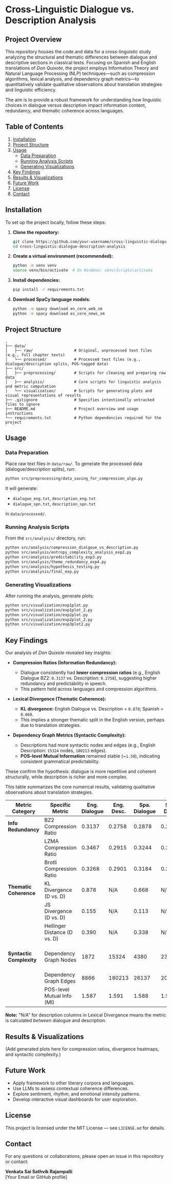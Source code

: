 # Cross-Linguistic Dialogue vs. Description Analysis

## Project Overview

This repository houses the code and data for a cross-linguistic study analyzing the structural and thematic differences between dialogue and descriptive sections in classical texts. Focusing on Spanish and English translations of *Don Quixote*, the project employs Information Theory and Natural Language Processing (NLP) techniques—such as compression algorithms, lexical analysis, and dependency graph metrics—to quantitatively validate qualitative observations about translation strategies and linguistic efficiency.

The aim is to provide a robust framework for understanding how linguistic choices in dialogue versus description impact information content, redundancy, and thematic coherence across languages.

## Table of Contents

1. [Installation](#installation)
2. [Project Structure](#project-structure)
3. [Usage](#usage)
    - [Data Preparation](#data-preparation)
    - [Running Analysis Scripts](#running-analysis-scripts)
    - [Generating Visualizations](#generating-visualizations)
4. [Key Findings](#key-findings)
5. [Results & Visualizations](#results--visualizations)
6. [Future Work](#future-work)
7. [License](#license)
8. [Contact](#contact)

## Installation

To set up the project locally, follow these steps:

1. **Clone the repository:**
    ```bash
    git clone https://github.com/your-username/cross-linguistic-dialogue-description-analysis.git
    cd cross-linguistic-dialogue-description-analysis
    ```

2. **Create a virtual environment (recommended):**
    ```bash
    python -m venv venv
    source venv/bin/activate  # On Windows: venv\Scripts\activate
    ```

3. **Install dependencies:**
    ```bash
    pip install -r requirements.txt
    ```

4. **Download SpaCy language models:**
    ```bash
    python -m spacy download en_core_web_sm
    python -m spacy download es_core_news_sm
    ```

## Project Structure

```
.
├── data/
│   ├── raw/                  # Original, unprocessed text files (e.g., full chapter texts)
│   └── processed/            # Processed text files (e.g., dialogue/description splits, POS-tagged data)
├── src/
│   ├── preprocessing/        # Scripts for cleaning and preparing raw data
│   ├── analysis/             # Core scripts for linguistic analysis and metric computation
│   └── visualization/        # Scripts for generating plots and visual representations of results
├── .gitignore                # Specifies intentionally untracked files to ignore
├── README.md                 # Project overview and usage instructions
└── requirements.txt          # Python dependencies required for the project
```

## Usage

### Data Preparation

Place raw text files in `data/raw/`. To generate the processed data (dialogue/description splits), run:

```bash
python src/preprocessing/data_saving_for_compression_algo.py
```

It will generate:
- `dialogue_eng.txt`, `description_eng.txt`
- `dialogue_spn.txt`, `description_spn.txt`

in `data/processed/`.

### Running Analysis Scripts

From the `src/analysis/` directory, run:

```bash
python src/analysis/compression_dialgoue_vs_description.py
python src/analysis/entropy_complexity_analysis_exp2.py
python src/analysis/predictability_exp3.py
python src/analysis/theme_redundancy_exp4.py
python src/analysis/hypothesis_testing.py
python src/analysis/final_exp.py
```

### Generating Visualizations

After running the analysis, generate plots:

```bash
python src/visualization/exp1plot.py
python src/visualization/exp1plot_2.py
python src/visualization/exp2plot.py
python src/visualization/exp2plot_2.py
python src/visualization/exp3plot2.py
```

## Key Findings

Our analysis of *Don Quixote* revealed key insights:

- **Compression Ratios (Information Redundancy):**
  - Dialogue consistently had **lower compression ratios** (e.g., English Dialogue BZ2: `0.3137` vs. Description: `0.2758`), suggesting higher redundancy and predictability in speech.
  - This pattern held across languages and compression algorithms.

- **Lexical Divergence (Thematic Coherence):**
  - **KL divergence:** English Dialogue vs. Description = `0.878`; Spanish = `0.668`.
  - This implies a stronger thematic split in the English version, perhaps due to translation strategies.

- **Dependency Graph Metrics (Syntactic Complexity):**
  - Descriptions had more syntactic nodes and edges (e.g., English Description: `15324` nodes, `180213` edges).
  - **POS-level Mutual Information** remained stable (~`1.59`), indicating consistent grammatical predictability.

These confirm the hypothesis: dialogue is more repetitive and coherent structurally, while description is richer and more complex.

This table summarizes the core numerical results, validating qualitative observations about translation strategies.

| Metric Category       | Specific Metric              | Eng. Dialogue | Eng. Desc. | Spa. Dialogue | Spa. Desc. | Qualitative Verification                                                               |
|----------------------|------------------------------|---------------|------------|----------------|------------|-----------------------------------------------------------------------------------------|
| **Info Redundancy**  | BZ2 Compression Ratio        | 0.3137        | 0.2758     | 0.2878         | 0.2776     | Lower dialogue ratios confirm higher redundancy/predictability.                        |
|                      | LZMA Compression Ratio       | 0.3467        | 0.2915     | 0.3244         | 0.2919     |                                                                                         |
|                      | Brotli Compression Ratio     | 0.3268        | 0.2901     | 0.3184         | 0.2918     |                                                                                         |
| **Thematic Coherence** | KL Divergence (D vs. D)      | 0.878         | N/A        | 0.668          | N/A        | Higher Eng. divergence implies stronger thematic split.                                 |
|                      | JS Divergence (D vs. D)      | 0.155         | N/A        | 0.113          | N/A        |                                                                                         |
|                      | Hellinger Distance (D vs. D) | 0.390         | N/A        | 0.338          | N/A        |                                                                                         |
| **Syntactic Complexity** | Dependency Graph Nodes       | 1872          | 15324      | 4380           | 23090      | More nodes in descriptions indicate greater complexity/richness.                        |
|                      | Dependency Graph Edges       | 8866          | 180213     | 26137          | 207032     |                                                                                         |
|                      | POS-level Mutual Info (MI)   | 1.587         | 1.591      | 1.588          | 1.590      | Stable MI suggests consistent grammatical predictability.                               |

**Note:** "N/A" for description columns in Lexical Divergence means the metric is calculated *between* dialogue and description.


## Results & Visualizations

(Add generated plots here for compression ratios, divergence heatmaps, and syntactic complexity.)

## Future Work

- Apply framework to other literary corpora and languages.
- Use LLMs to assess contextual coherence differences.
- Explore sentiment, rhythm, and emotional intensity patterns.
- Develop interactive visual dashboards for user exploration.

## License

This project is licensed under the MIT License — see `LICENSE.md` for details.

## Contact

For any questions or collaborations, please open an issue in this repository or contact:

**Venkata Sai Sathvik Rajampalli**  
[Your Email or GitHub profile]
